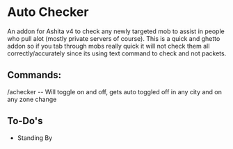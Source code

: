 # Auto Checker

An addon for Ashita v4 to check any newly targeted mob to assist in people who pull alot (mostly private servers of course). This is a quick and ghetto addon so if you tab through mobs really quick it will not check them all correctly/accurately since its using text command to check and not packets.

## Commands:

/achecker -- Will toggle on and off, gets auto toggled off in any city and on any zone change

## To-Do's

- Standing By
